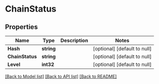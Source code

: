# ChainStatus

## Properties
Name | Type | Description | Notes
------------ | ------------- | ------------- | -------------
**Hash** | **string** |  | [optional] [default to null]
**ChainStatus** | **string** |  | [optional] [default to null]
**Level** | **int32** |  | [optional] [default to null]

[[Back to Model list]](../README.md#documentation-for-models) [[Back to API list]](../README.md#documentation-for-api-endpoints) [[Back to README]](../README.md)


